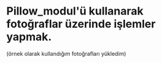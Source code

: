 # Pillow_modul'ü kullanarak fotoğraflar üzerinde işlemler yapmak.
(örnek olarak kullandığım fotoğrafları yükledim)
